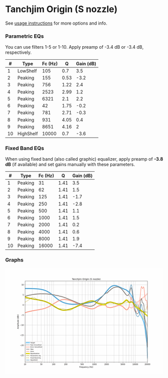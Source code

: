 # Tanchjim Origin (S nozzle)
See [usage instructions](https://github.com/jaakkopasanen/AutoEq#usage) for more options and info.

### Parametric EQs
You can use filters 1-5 or 1-10. Apply preamp of -3.4 dB or -3.4 dB, respectively.

|   # | Type      |   Fc (Hz) |    Q |   Gain (dB) |
|-----|-----------|-----------|------|-------------|
|   1 | LowShelf  |       105 | 0.7  |         3.5 |
|   2 | Peaking   |       155 | 0.53 |        -3.2 |
|   3 | Peaking   |       756 | 1.22 |         2.4 |
|   4 | Peaking   |      2523 | 2.99 |         1.2 |
|   5 | Peaking   |      6321 | 2.1  |         2.2 |
|   6 | Peaking   |        42 | 1.75 |        -0.2 |
|   7 | Peaking   |       781 | 2.71 |        -0.3 |
|   8 | Peaking   |       931 | 4.05 |         0.4 |
|   9 | Peaking   |      8651 | 4.16 |         2   |
|  10 | HighShelf |     10000 | 0.7  |        -3.6 |

### Fixed Band EQs
When using fixed band (also called graphic) equalizer, apply preamp of **-3.8 dB** (if available) and set gains manually with these parameters.

|   # | Type    |   Fc (Hz) |    Q |   Gain (dB) |
|-----|---------|-----------|------|-------------|
|   1 | Peaking |        31 | 1.41 |         3.5 |
|   2 | Peaking |        62 | 1.41 |         1.5 |
|   3 | Peaking |       125 | 1.41 |        -1.7 |
|   4 | Peaking |       250 | 1.41 |        -2.8 |
|   5 | Peaking |       500 | 1.41 |         1.1 |
|   6 | Peaking |      1000 | 1.41 |         1.5 |
|   7 | Peaking |      2000 | 1.41 |         0.2 |
|   8 | Peaking |      4000 | 1.41 |         0.6 |
|   9 | Peaking |      8000 | 1.41 |         1.9 |
|  10 | Peaking |     16000 | 1.41 |        -7.4 |

### Graphs
![](./Tanchjim%20Origin%20(S%20nozzle).png)
